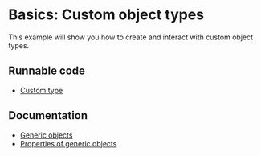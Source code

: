 # Basics: Custom object types

This example will show you how to create and interact with custom object types.

## Runnable code

* [Custom type](./custom-type.go)

## Documentation

* [Generic objects](https://help.qlik.com/en-US/sense-developer/June2017/Subsystems/EngineAPI/Content/GenericObject/overview-generic-object.htm)
* [Properties of generic objects](https://help.qlik.com/en-US/sense-developer/June2017/Subsystems/EngineAPI/Content/GenericObject/Properties.htm)
